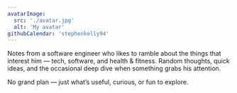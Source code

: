```yaml
---
avatarImage:
  src: './avatar.jpg'
  alt: 'My avatar'
githubCalendar: 'stephenkelly94'
---
```


Notes from a software engineer who likes to ramble about the things that
interest him — tech, software, and health & fitness. Random thoughts, quick
ideas, and the occasional deep dive when something grabs his attention.

No grand plan — just what’s useful, curious, or fun to explore.
